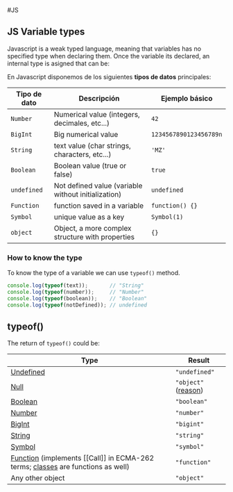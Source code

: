 #JS 

## JS Variable types

Javascript is a weak typed language, meaning that variables has no specified type when declaring them. 
Once the variable its declared, an internal type is asigned that can be: 

En Javascript disponemos de los siguientes **tipos de datos** principales:

|Tipo de dato|Descripción|Ejemplo básico|
|---|---|---|
|`Number`|Numerical value (integers, decimales, etc...)|`42`|
|`BigInt`|Big numerical value |`1234567890123456789n`|
|`String`| text value (char strings, characters, etc...)|`'MZ'`|
|`Boolean`|Boolean value (true or false)|`true`|
|`undefined`|Not defined value (variable without initialization)|`undefined`|
|`Function`|function saved in a variable |`function() {}`|
|`Symbol`|unique value as a key|`Symbol(1)`|
|`object` |Object, a more complex structure with properties|`{}`|


### How to know the type

To know the type of a variable we can use `typeof()` method. 

```js
console.log(typeof(text));       // "String"
console.log(typeof(number));     // "Number"
console.log(typeof(boolean));    // "Boolean"
console.log(typeof(notDefined)); // undefined
```

## typeof()

The return of `typeof()` could be: 

|Type|Result|
|---|---|
|[Undefined](https://developer.mozilla.org/en-US/docs/Web/JavaScript/Reference/Global_Objects/undefined)|`"undefined"`|
|[Null](https://developer.mozilla.org/en-US/docs/Web/JavaScript/Reference/Operators/null)|`"object"`([reason](https://developer.mozilla.org/en-US/docs/Web/JavaScript/Reference/Operators/typeof#typeof_null))|
|[Boolean](https://developer.mozilla.org/en-US/docs/Web/JavaScript/Reference/Global_Objects/Boolean)|`"boolean"`|
|[Number](https://developer.mozilla.org/en-US/docs/Web/JavaScript/Reference/Global_Objects/Number)|`"number"`|
|[BigInt](https://developer.mozilla.org/en-US/docs/Web/JavaScript/Reference/Global_Objects/BigInt)|`"bigint"`|
|[String](https://developer.mozilla.org/en-US/docs/Web/JavaScript/Reference/Global_Objects/String)|`"string"`|
|[Symbol](https://developer.mozilla.org/en-US/docs/Web/JavaScript/Reference/Global_Objects/Symbol)|`"symbol"`|
|[Function](https://developer.mozilla.org/en-US/docs/Web/JavaScript/Reference/Global_Objects/Function) (implements [[Call]] in ECMA-262 terms; [classes](https://developer.mozilla.org/en-US/docs/Web/JavaScript/Reference/Statements/class) are functions as well)|`"function"`|
|Any other object|`"object"`|